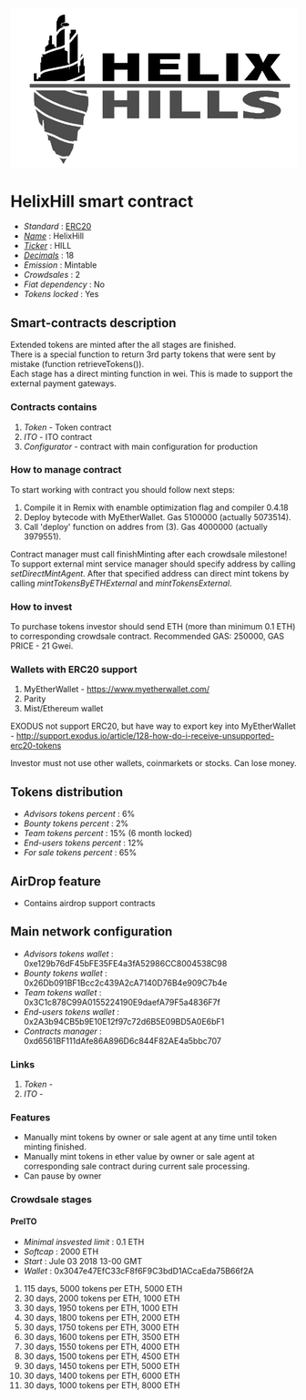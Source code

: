 ![HelixHill](logo.png "HelixHill")

# HelixHill smart contract

* _Standard_                                                                            : [ERC20](https://github.com/ethereum/EIPs/blob/master/EIPS/eip-20.md)
* _[Name](https://github.com/ethereum/EIPs/blob/master/EIPS/eip-20.md#name)_            : HelixHill
* _[Ticker](https://github.com/ethereum/EIPs/blob/master/EIPS/eip-20.md#symbol)_        : HILL
* _[Decimals](https://github.com/ethereum/EIPs/blob/master/EIPS/eip-20.md#decimals)_    : 18
* _Emission_                                                                            : Mintable
* _Crowdsales_                                                                          : 2
* _Fiat dependency_                                                                     : No
* _Tokens locked_                                                                       : Yes

## Smart-contracts description

Extended tokens are minted after the all stages are finished.  
There is a special function to return 3rd party tokens that were sent by mistake (function retrieveTokens()).  
Each stage has a direct minting function in wei. This is made to support the external payment gateways.

### Contracts contains
1. _Token_ - Token contract
3. _ITO_ - ITO contract
4. _Configurator_ - contract with main configuration for production

### How to manage contract
To start working with contract you should follow next steps:
1. Compile it in Remix with enamble optimization flag and compiler 0.4.18
2. Deploy bytecode with MyEtherWallet. Gas 5100000 (actually 5073514).
3. Call 'deploy' function on addres from (3). Gas 4000000 (actually 3979551). 

Contract manager must call finishMinting after each crowdsale milestone!
To support external mint service manager should specify address by calling _setDirectMintAgent_. After that specified address can direct mint tokens by calling _mintTokensByETHExternal_ and _mintTokensExternal_.

### How to invest
To purchase tokens investor should send ETH (more than minimum 0.1 ETH) to corresponding crowdsale contract.
Recommended GAS: 250000, GAS PRICE - 21 Gwei.

### Wallets with ERC20 support
1. MyEtherWallet - https://www.myetherwallet.com/
2. Parity 
3. Mist/Ethereum wallet

EXODUS not support ERC20, but have way to export key into MyEtherWallet - http://support.exodus.io/article/128-how-do-i-receive-unsupported-erc20-tokens

Investor must not use other wallets, coinmarkets or stocks. Can lose money.

## Tokens distribution

* _Advisors tokens percent_     :  6%
* _Bounty tokens percent_       :  2%
* _Team tokens percent_         : 15% (6 month locked)
* _End-users tokens percent_    : 12%
* _For sale tokens percent_     : 65%

## AirDrop feature
* Contains airdrop support contracts

## Main network configuration

* _Advisors tokens wallet_      : 0xe129b76dF45bFE35FE4a3fA52986CC8004538C98
* _Bounty tokens wallet_        : 0x26Db091BF1Bcc2c439A2cA7140D76B4e909C7b4e
* _Team tokens wallet_          : 0x3C1c878C99A0155224190E9daefA79F5a4836F7f
* _End-users tokens wallet_     : 0x2A3b94CB5b9E10E12f97c72d6B5E09BD5A0E6bF1
* _Contracts manager_           : 0xd6561BF111dAfe86A896D6c844F82AE4a5bbc707

### Links
1. _Token_ - 
2. _ITO_ -

### Features
* Manually mint tokens by owner or sale agent at any time until token minting finished. 
* Manually mint tokens in ether value by owner or sale agent at corresponding sale contract during current sale processing.  
* Can pause by owner

### Crowdsale stages

#### PreITO
* _Minimal insvested limit_     : 0.1 ETH
* _Softcap_                     : 2000 ETH
* _Start_                       : Jule 03 2018 13-00 GMT
* _Wallet_                      : 0x3047e47EfC33cF8f6F9C3bdD1ACcaEda75B66f2A

1. 115 days, 5000 tokens per ETH, 5000 ETH
2. 30 days, 2000 tokens per ETH, 1000 ETH
3. 30 days, 1950 tokens per ETH, 1000 ETH
4. 30 days, 1800 tokens per ETH, 2000 ETH
5. 30 days, 1750 tokens per ETH, 3000 ETH
6. 30 days, 1600 tokens per ETH, 3500 ETH
7. 30 days, 1550 tokens per ETH, 4000 ETH
8. 30 days, 1500 tokens per ETH, 4500 ETH
9. 30 days, 1450 tokens per ETH, 5000 ETH
10. 30 days, 1400 tokens per ETH, 6000 ETH
11. 30 days, 1000 tokens per ETH, 8000 ETH

